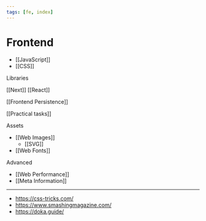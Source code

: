 ```yaml
---
tags: [fe, index]
---
```


# Frontend

- [[JavaScript]]
- [[CSS]]

Libraries

[[Next]]
[[React]]

[[Frontend Persistence]]

[[Practical tasks]]

Assets

- [[Web Images]]
	- [[SVG]]
- [[Web Fonts]]

Advanced

- [[Web Performance]]
- [[Meta Information]]

---

- https://css-tricks.com/
- https://www.smashingmagazine.com/
- https://doka.guide/